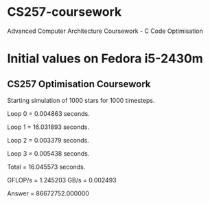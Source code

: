 # CS257-coursework
Advanced Computer Architecture Coursework - C Code Optimisation

# Initial values on Fedora i5-2430m

CS257 Optimisation Coursework
-----------------------------------------
 Starting simulation of 1000 stars for 1000 timesteps.


 Loop 0 = 0.004863 seconds.
 
 Loop 1 = 16.031893 seconds.
 
 Loop 2 = 0.003379 seconds.
 
 Loop 3 = 0.005438 seconds.
 
 Total  = 16.045573 seconds.

 GFLOP/s = 1.245203
 GB/s = 0.002493

 Answer = 86672752.000000

